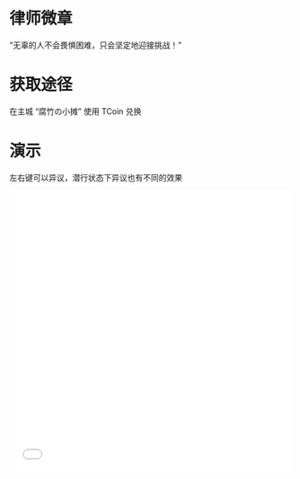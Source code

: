 # 律师微章

“无辜的人不会畏惧困难，只会坚定地迎接挑战！”

# 获取途径

在主城 “腐竹の小摊” 使用 TCoin 兑换

# 演示

左右键可以异议，潜行状态下异议也有不同的效果

<iframe src="//player.bilibili.com/player.html?isOutside=true&aid=113175827581597&bvid=BV15HtyeyEFz&cid=25949768877&p=1&high_quality=1&danmaku=0" allowfullscreen="allowfullscreen" width="100%" height="500" scrolling="no" frameborder="0" sandbox="allow-top-navigation allow-same-origin allow-forms allow-scripts"></iframe>